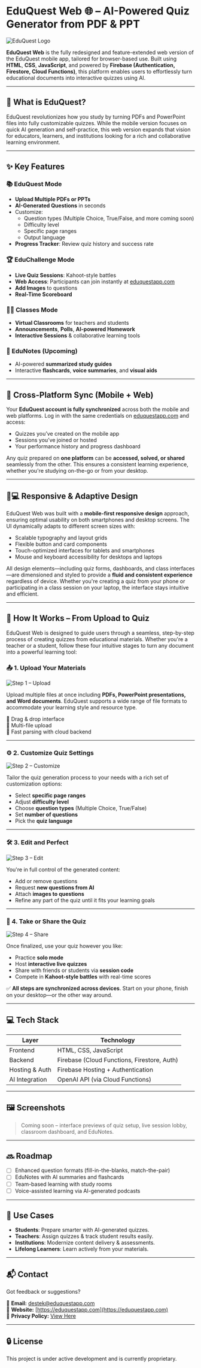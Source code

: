 # EduQuest Web 🌐 – AI-Powered Quiz Generator from PDF & PPT

![EduQuest Logo](assets/eduquest-web-logo.png)

**EduQuest Web** is the fully redesigned and feature-extended web version of the EduQuest mobile app, tailored for browser-based use. Built using **HTML**, **CSS**, **JavaScript**, and powered by **Firebase (Authentication, Firestore, Cloud Functions)**, this platform enables users to effortlessly turn educational documents into interactive quizzes using AI.

---

## 🚀 What is EduQuest?

EduQuest revolutionizes how you study by turning PDFs and PowerPoint files into fully customizable quizzes. While the mobile version focuses on quick AI generation and self-practice, this web version expands that vision for educators, learners, and institutions looking for a rich and collaborative learning environment.

---

## ✨ Key Features

### 📚 EduQuest Mode
- **Upload Multiple PDFs or PPTs**
- **AI-Generated Questions** in seconds
- Customize:
  - Question types (Multiple Choice, True/False, and more coming soon)
  - Difficulty level
  - Specific page ranges
  - Output language
- **Progress Tracker**: Review quiz history and success rate

### 🏆 EduChallenge Mode
- **Live Quiz Sessions**: Kahoot-style battles
- **Web Access**: Participants can join instantly at [eduquestapp.com](https://eduquestapp.com)
- **Add Images** to questions
- **Real-Time Scoreboard**

### 👨‍🏫 Classes Mode
- **Virtual Classrooms** for teachers and students
- **Announcements**, **Polls**, **AI-powered Homework**
- **Interactive Sessions** & collaborative learning tools

### 🧠 EduNotes (Upcoming)
- AI-powered **summarized study guides**
- Interactive **flashcards**, **voice summaries**, and **visual aids**

---

## 🔗 Cross-Platform Sync (Mobile + Web)

Your **EduQuest account is fully synchronized** across both the mobile and web platforms. Log in with the same credentials on [eduquestapp.com](https://eduquestapp.com) and access:

- Quizzes you’ve created on the mobile app
- Sessions you’ve joined or hosted
- Your performance history and progress dashboard

Any quiz prepared on **one platform** can be **accessed, solved, or shared** seamlessly from the other. This ensures a consistent learning experience, whether you're studying on-the-go or from your desktop.

---

## 📱💻 Responsive & Adaptive Design

EduQuest Web was built with a **mobile-first responsive design** approach, ensuring optimal usability on both smartphones and desktop screens. The UI dynamically adapts to different screen sizes with:

- Scalable typography and layout grids  
- Flexible button and card components  
- Touch-optimized interfaces for tablets and smartphones  
- Mouse and keyboard accessibility for desktops and laptops  

All design elements—including quiz forms, dashboards, and class interfaces—are dimensioned and styled to provide a **fluid and consistent experience** regardless of device. Whether you're creating a quiz from your phone or participating in a class session on your laptop, the interface stays intuitive and efficient.

---

## 🧭 How It Works – From Upload to Quiz

EduQuest Web is designed to guide users through a seamless, step-by-step process of creating quizzes from educational materials. Whether you're a teacher or a student, follow these four intuitive stages to turn any document into a powerful learning tool:

### 📤 1. Upload Your Materials  
![Step 1 – Upload](assets/steps/step1.png)

Upload multiple files at once including **PDFs, PowerPoint presentations, and Word documents**. EduQuest supports a wide range of file formats to accommodate your learning style and resource type.

🔹 Drag & drop interface  
🔹 Multi-file upload  
🔹 Fast parsing with cloud backend

---

### ⚙️ 2. Customize Quiz Settings  
![Step 2 – Customize](assets/steps/step2.png)

Tailor the quiz generation process to your needs with a rich set of customization options:

- Select **specific page ranges**
- Adjust **difficulty level**
- Choose **question types** (Multiple Choice, True/False)
- Set **number of questions**
- Pick the **quiz language**

---

### 🛠️ 3. Edit and Perfect  
![Step 3 – Edit](assets/steps/step3.png)

You're in full control of the generated content:

- Add or remove questions  
- Request **new questions from AI**  
- Attach **images to questions**  
- Refine any part of the quiz until it fits your learning goals

---

### 🎯 4. Take or Share the Quiz  
![Step 4 – Share](assets/steps/step4.png)

Once finalized, use your quiz however you like:

- Practice **solo mode**  
- Host **interactive live quizzes**  
- Share with friends or students via **session code**  
- Compete in **Kahoot-style battles** with real-time scores

✅ **All steps are synchronized across devices**. Start on your phone, finish on your desktop—or the other way around.

---

## 💻 Tech Stack

| Layer            | Technology                                |
|------------------|--------------------------------------------|
| Frontend         | HTML, CSS, JavaScript                      |
| Backend          | Firebase (Cloud Functions, Firestore, Auth)|
| Hosting & Auth   | Firebase Hosting + Authentication          |
| AI Integration   | OpenAI API (via Cloud Functions)           |

---

## 🖼️ Screenshots

> Coming soon – interface previews of quiz setup, live session lobby, classroom dashboard, and EduNotes.

---

## 🔜 Roadmap

- [ ] Enhanced question formats (fill-in-the-blanks, match-the-pair)
- [ ] EduNotes with AI summaries and flashcards
- [ ] Team-based learning with study rooms
- [ ] Voice-assisted learning via AI-generated podcasts

---

## 🎯 Use Cases

- **Students**: Prepare smarter with AI-generated quizzes.  
- **Teachers**: Assign quizzes & track student results easily.  
- **Institutions**: Modernize content delivery & assessments.  
- **Lifelong Learners**: Learn actively from your materials.  

---

## 📬 Contact

Got feedback or suggestions?

📧 **Email:** [destek@eduquestapp.com](mailto:destek@eduquestapp.com)  
🔗 **Website:** [https://eduquestapp.com](https://eduquestapp.com)  
🔐 **Privacy Policy:** [View Here](https://eduquestapp.com/privacy)

---

## 🔒 License

This project is under active development and is currently proprietary.
